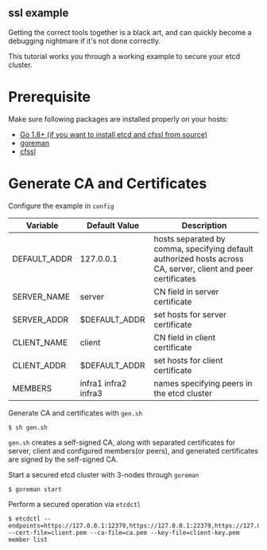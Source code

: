 ssl example
----------------

Getting the correct tools together is a black art, and can quickly become a debugging nightmare if it's not done correctly.

This tutorial works you through a working example to secure your etcd cluster.

# Prerequisite

Make sure following packages are installed properly on your hosts:

* [Go 1.8+ (if you want to install etcd and cfssl from source)](https://golang.org/dl/)
* [goreman](https://github.com/mattn/goreman)
* [cfssl](https://github.com/cloudflare/cfssl)

# Generate CA and Certificates

Configure the example in `config`

|Variable|Default Value|Description|
|--------|-------------|-----------|
|DEFAULT_ADDR|127.0.0.1|hosts separated by comma, specifying default authorized hosts across CA, server, client and peer certificates|
|SERVER_NAME|server|CN field in server certificate|
|SERVER_ADDR|$DEFAULT_ADDR|set hosts for server certificate|
|CLIENT_NAME|client|CN field in client certificate|
|CLIENT_ADDR|$DEFAULT_ADDR|set hosts for client certificate|
|MEMBERS|infra1 infra2 infra3|names specifying peers in the etcd cluster|

Generate CA and certificates with `gen.sh`

```
$ sh gen.sh
```

`gen.sh` creates a self-signed CA, along with separated certificates for server,
client and configured members(or peers),
and generated certificates are signed by the self-signed CA.

Start a secured etcd cluster with 3-nodes through `goreman`

```
$ goreman start
```

Perform a secured operation via `etcdctl`

```
$ etcdctl --endpoints=https://127.0.0.1:12379,https://127.0.0.1:22379,https://127.0.0.1:32379 --cert-file=client.pem --ca-file=ca.pem --key-file=client-key.pem member list
```
